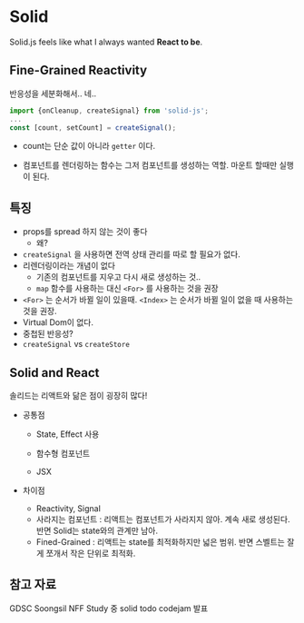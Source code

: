 # Solid

Solid.js feels like what I always wanted **React to be**.

## Fine-Grained Reactivity

반응성을 세분화해서.. 네..

```js
import {onCleanup, createSignal} from 'solid-js';
...
const [count, setCount] = createSignal();
```

- count는 단순 값이 아니라 `getter` 이다.

- 컴포넌트를 렌더링하는 함수는 그저 컴포넌트를 생성하는 역할. 마운트 할때만 실행이 된다.

## 특징

- props를 spread 하지 않는 것이 좋다
  - 왜?
- `createSignal` 을 사용하면 전역 상태 관리를 따로 할 필요가 없다.
- 리렌더링이라는 개념이 없다
  - 기존의 컴포넌트를 지우고 다시 새로 생성하는 것..
  - `map` 함수를 사용하는 대신 `<For>` 를 사용하는 것을 권장
- `<For>` 는 순서가 바뀔 일이 있을때. `<Index>` 는 순서가 바뀔 일이 없을 때 사용하는 것을 권장.
- Virtual Dom이 없다.
- 중첩된 반응성?
- `createSignal` vs `createStore`

## Solid and React

솔리드는 리액트와 닮은 점이 굉장히 많다!

- 공통점

  - State, Effect 사용

  - 함수형 컴포넌트
  - JSX

- 차이점

  - Reactivity, Signal
  - 사라지는 컴포넌트 : 리액트는 컴포넌트가 사라지지 않아. 계속 새로 생성된다. 반면 Solid는 state와의 관계만 남아.
  - Fined-Grained : 리액트는 state를 최적화하지만 넓은 범위. 반면 스벨트는 잘게 쪼개서 작은 단위로 최적화.

## 참고 자료

GDSC Soongsil NFF Study 중 solid todo codejam 발표
